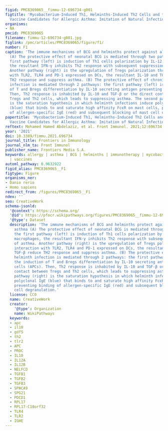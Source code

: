 ```yaml
---
figid: PMC8369065__fimmu-12-696734-g001
figtitle: 'Mycobacterium-Induced Th1, Helminths-Induced Th2 Cells and the Potential
  Vaccine Candidates for Allergic Asthma: Imitation of Natural Infection'
organisms:
- NA
pmcid: PMC8369065
filename: fimmu-12-696734-g001.jpg
figlink: /pmc/articles/PMC8369065/figure/f1/
number: F1
caption: 'The immune mechanisms of BCG and helminths protect against allergic asthma
  (A) The protective effect of neonatal BCG is mediated through two pathways: the
  first pathway (left) is induction of Th1 cells polarization by IL-12 secreting macrophages,
  the resultant IFN-γ inhibits Th2 response with subsequent suppression of asthma.
  Another pathway (right) is the upregulation of Tregs polarization through interaction
  with TLR2, TLR4 and PD-1 expressed on DCs, the resultant IL-10 and TGF-β reduce
  TH2 response and suppress asthma. (B) The protective effect of chronic helminth
  infection is mediated through 2 pathways: the first pathway (left) is the induction
  of T and Bregs differentiation by IL-10 secreting antigen presenting cells (APCs).
  Then, Th2 response is inhabited by IL-10 and TGF-β or the direct contact between
  Tregs and Th2 cells, which leads to suppressing asthma. The second pathway (right)
  is the saturation hypothesis in which helminth infections induce polyclonal IgE
  (blue) that binds to and saturate high affinity FcϵR on mast cells, preventing binding
  of allergen-specific IgE (red) and subsequent blocking of mast cell degranulation.'
papertitle: 'Mycobacterium-Induced Th1, Helminths-Induced Th2 Cells and the Potential
  Vaccine Candidates for Allergic Asthma: Imitation of Natural Infection.'
reftext: Mohamed Hamed Abdelaziz, et al. Front Immunol. 2021;12:696734.
year: '2021'
doi: 10.3389/fimmu.2021.696734
journal_title: Frontiers in Immunology
journal_nlm_ta: Front Immunol
publisher_name: Frontiers Media S.A.
keywords: allergy | asthma | BCG | helminths | immunotherapy | mycobacteria | Th1/Th2
  | vaccines
automl_pathway: 0.9632922
figid_alias: PMC8369065__F1
figtype: Figure
organisms_ner:
- Danio rerio
- Homo sapiens
redirect_from: /figures/PMC8369065__F1
ndex: ''
seo: CreativeWork
schema-jsonld:
  '@context': https://schema.org/
  '@id': https://pfocr.wikipathways.org/figures/PMC8369065__fimmu-12-696734-g001.html
  '@type': Dataset
  description: 'The immune mechanisms of BCG and helminths protect against allergic
    asthma (A) The protective effect of neonatal BCG is mediated through two pathways:
    the first pathway (left) is induction of Th1 cells polarization by IL-12 secreting
    macrophages, the resultant IFN-γ inhibits Th2 response with subsequent suppression
    of asthma. Another pathway (right) is the upregulation of Tregs polarization through
    interaction with TLR2, TLR4 and PD-1 expressed on DCs, the resultant IL-10 and
    TGF-β reduce TH2 response and suppress asthma. (B) The protective effect of chronic
    helminth infection is mediated through 2 pathways: the first pathway (left) is
    the induction of T and Bregs differentiation by IL-10 secreting antigen presenting
    cells (APCs). Then, Th2 response is inhabited by IL-10 and TGF-β or the direct
    contact between Tregs and Th2 cells, which leads to suppressing asthma. The second
    pathway (right) is the saturation hypothesis in which helminth infections induce
    polyclonal IgE (blue) that binds to and saturate high affinity FcϵR on mast cells,
    preventing binding of allergen-specific IgE (red) and subsequent blocking of mast
    cell degranulation.'
  license: CC0
  name: CreativeWork
  creator:
    '@type': Organization
    name: WikiPathways
  keywords:
  - apc
  - il10
  - gdf5
  - th2
  - tlr2
  - APC
  - PROC
  - IL10
  - IL12A
  - IL12B
  - NELFCD
  - TGFB1
  - TGFB2
  - TGFB3
  - SPACA9
  - SPG21
  - PDCD1
  - RPL17
  - RPL17-C18orf32
  - TLR4
  - TLR2
  - IGHE
---
```

